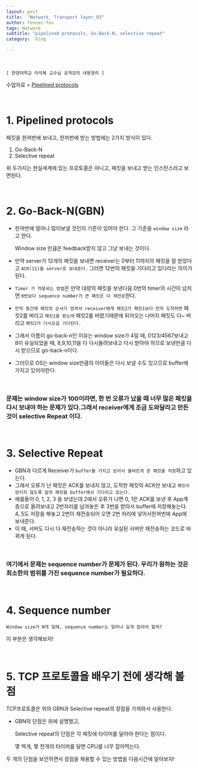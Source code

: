 ```yaml
---
layout: post
title:  "Network_ Transport layer_03"
author: fennec-fox
tags: Network
subtitle: "pipelined protocols, Go-Back-N, selective repeat"
category:  blog

---
```


<br>

`[ 한양대학교 이석복 교수님 공개강의 내용정리 ]`

수업자료 = [ Pipelined protocols ](http://kocw.xcache.kinxcdn.com/KOCW/document/2015/hanyang/leesukbok0326/5.pdf) 

<br>

# 1. Pipelined protocols

패킷을 한꺼번에 보내고, 한꺼번에 받는 방법에는 2가지 방식이 있다.

1. Go-Back-N
2. Selective repeat

위 두가지는 현실세계에 있는 프로토콜은 아니고, 패킷을 보내고 받는 인스턴스라고 보면된다.

<br>

# 2. Go-Back-N(GBN)

- 한꺼번에 얼마나 많이보낼 것인지 기준이 있어야 한다. 그 기준을 `window size` 라고 한다. 

  Window size 만큼은 feedback받지 않고 그냥 보내는 것이다.

- 만약 server가 12개의 패킷을 보내면 receiver는 0부터 11까지의 패킷을 잘 받았다고 `ACK(11)을 server로 보내준다.` 그러면 12번의 패킷을 기다리고 있다라는 의미가 된다.

- `Timer 가 적용되는 방법`은 만약 대량의 패킷을 보낸다음 0번의 timer의 시간이 넘치면 `0번보다 sequence number가 큰 패킷은 다 재전송`한다. 

- `만약 중간에 패킷의 순서가 엉켜서 receiver에게 패킷2가 패킷1보다 먼저 도착하면` 패킷2를 버리고 `패킷1을 받는데` 패킷2를 버렸기때문에 뒤어오는 나머지 패킷도 다~ 버리고 `패킷2가 다시오길 기다린다.`
- 그래서 이름이 go-back-n인 이유는 window size가 4일 때, 0123/4567보내고 8이 유실되었을 때, 8,9,10,11을 다 다시돌려보내고 다시 받아야 하므로 보낸만큼 다시 받으므로 go-back-n이다.
- 그러므로 OS는 window size만큼의 아이들은 다시 보낼 수도 있으므로 buffer에 가지고 있어야한다. 

<br>

### 문제는 window size가 100이라면, 한 번 오류가 났을 때 너무 많은 패킷을 다시 보내야 하는 문제가 있다.그래서 receiver에게 조금 도와달라고 만든것이 selective Repeat 이다.

<br>

# 3. Selective Repeat

- GBN과 다르게 Receiver가 `buffer를 가지고 있어서 올바르게 온 패킷을 저장`하고 있는다.
- 그래서 오류가 난 패킷은 ACK를 보내지 않고, 도착한 패킷의 ACK만 보내고 `패킷이 엉키지 않도록 앞의 패킷을 buffer에서 기다리고 있는다.`
- 예를들어 0, 1, 2, 3 을 보냈는데 2에서 오류가 나면 0, 1은 ACK를 보낸 후 App계층으로 올려보내고 2번자리를 남겨놓은 후 3번을 받아서 buffer에 저장해놓는다. 4, 5도 저장을 해놓고 2번이 재전송되어 오면 2번 자리에 넣어서한꺼번에 App에 보내준다. 
- 이 때, 서버도 다시 다 재전송하는 것이 아니라 유실된 서버만 재전송하는 코드로 바뀌게 된다.

<br>

### 여기에서 문제는 sequence number가 문제가 된다. 우리가 원하는 것은 최소한의 범위를 가진 sequence number가 필요하다.

<br>

# 4. Sequence number

`Window size가 N개 일때, sequence number는 얼마나 길게 잡아야 할까?`

이 부분은 생각해보자!

<br>

# 5. TCP 프로토콜을 배우기 전에 생각해 볼점

TCP프로토콜은 위의 GBN과 Selective repeat의 장점을 가져와서 사용한다.

- GBN의 단점은 위에 설명했고,

  Selective repeat의 단점은 각 패킷에 타이머를 달아야 한다는 점이다.

  몇 백개, 몇 천개의 타이머를 달면 CPU를 너무 잡아먹는다.

두 개의 단점을 보안하면서 장점을 채용할 수 있는 방법을 다음시간에 알아보자!

<br>
